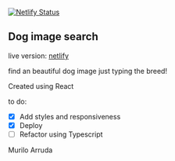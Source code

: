 [![Netlify Status](https://api.netlify.com/api/v1/badges/03d1afed-420d-467b-8103-31bd1ce8eb29/deploy-status)](https://app.netlify.com/sites/elastic-euclid-5ef668/deploys)

## Dog image search

live version: [netlify](https://elastic-euclid-5ef668.netlify.com/)

find an beautiful dog image just typing the breed!

Created using React

to do:

- [x] Add styles and responsiveness
- [x] Deploy
- [ ] Refactor using Typescript

Murilo Arruda
